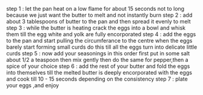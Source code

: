 step 1 : let the pan heat on a low flame for about 15 seconds not to long because we just want the butter to melt and not instantly burn 
step 2 : add about 3 tablespoons of butter to the pan and then spread it evenly to melt 
step 3 : while the butter is heating crack the eggs into a bowl and whisk them till the egg white and yolk are fully encorporated 
step 4 : add the eggs to the pan and start pulling the circumferance to the centre when the eggs barely start forming small curds do this till all the eggs turn into delicate little curds 
step 5 : now add your seasonings in this order first put in some salt about 1/2 a teaspoon then mix gently then do the same for pepper,then a spice of your choice 
step 6 : add the rest of your butter and fold the eggs into themselves till the melted butter is deeply encorporated with the eggs and cook till 10 - 15 seconds depending on the consistency 
step 7 : plate your eggs ,and enjoy 